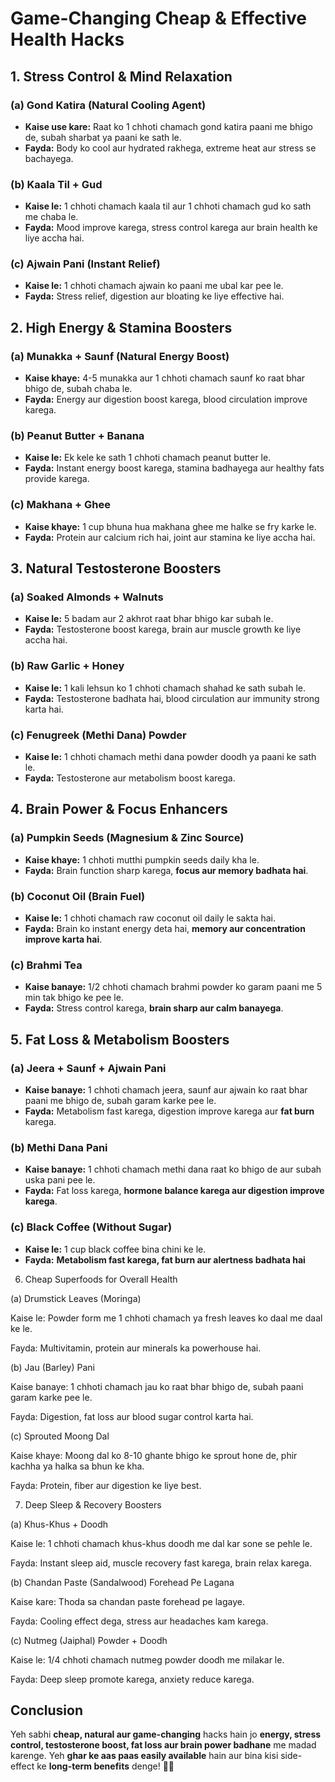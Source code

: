 # Game-Changing Cheap & Effective Health Hacks

## 1. **Stress Control & Mind Relaxation**

### **(a) Gond Katira (Natural Cooling Agent)**

- **Kaise use kare:** Raat ko 1 chhoti chamach gond katira paani me bhigo de, subah sharbat ya paani ke sath le.
- **Fayda:** Body ko cool aur hydrated rakhega, extreme heat aur stress se bachayega.

### **(b) Kaala Til + Gud**

- **Kaise le:** 1 chhoti chamach kaala til aur 1 chhoti chamach gud ko sath me chaba le.
- **Fayda:** Mood improve karega, stress control karega aur brain health ke liye accha hai.

### **(c) Ajwain Pani (Instant Relief)**

- **Kaise le:** 1 chhoti chamach ajwain ko paani me ubal kar pee le.
- **Fayda:** Stress relief, digestion aur bloating ke liye effective hai.

## 2. **High Energy & Stamina Boosters**

### **(a) Munakka + Saunf (Natural Energy Boost)**

- **Kaise khaye:** 4-5 munakka aur 1 chhoti chamach saunf ko raat bhar bhigo de, subah chaba le.
- **Fayda:** Energy aur digestion boost karega, blood circulation improve karega.

### **(b) Peanut Butter + Banana**

- **Kaise le:** Ek kele ke sath 1 chhoti chamach peanut butter le.
- **Fayda:** Instant energy boost karega, stamina badhayega aur healthy fats provide karega.

### **(c) Makhana + Ghee**

- **Kaise khaye:** 1 cup bhuna hua makhana ghee me halke se fry karke le.
- **Fayda:** Protein aur calcium rich hai, joint aur stamina ke liye accha hai.

## 3. **Natural Testosterone Boosters**

### **(a) Soaked Almonds + Walnuts**

- **Kaise le:** 5 badam aur 2 akhrot raat bhar bhigo kar subah le.
- **Fayda:** Testosterone boost karega, brain aur muscle growth ke liye accha hai.

### **(b) Raw Garlic + Honey**

- **Kaise le:** 1 kali lehsun ko 1 chhoti chamach shahad ke sath subah le.
- **Fayda:** Testosterone badhata hai, blood circulation aur immunity strong karta hai.

### **(c) Fenugreek (Methi Dana) Powder**

- **Kaise le:** 1 chhoti chamach methi dana powder doodh ya paani ke sath le.
- **Fayda:** Testosterone aur metabolism boost karega.

## 4. **Brain Power & Focus Enhancers**

### **(a) Pumpkin Seeds (Magnesium & Zinc Source)**

- **Kaise khaye:** 1 chhoti mutthi pumpkin seeds daily kha le.
- **Fayda:** Brain function sharp karega, **focus aur memory badhata hai**.

### **(b) Coconut Oil (Brain Fuel)**

- **Kaise le:** 1 chhoti chamach raw coconut oil daily le sakta hai.
- **Fayda:** Brain ko instant energy deta hai, **memory aur concentration improve karta hai**.

### **(c) Brahmi Tea**

- **Kaise banaye:** 1/2 chhoti chamach brahmi powder ko garam paani me 5 min tak bhigo ke pee le.
- **Fayda:** Stress control karega, **brain sharp aur calm banayega**.

## 5. **Fat Loss & Metabolism Boosters**

### **(a) Jeera + Saunf + Ajwain Pani**

- **Kaise banaye:** 1 chhoti chamach jeera, saunf aur ajwain ko raat bhar paani me bhigo de, subah garam karke pee le.
- **Fayda:** Metabolism fast karega, digestion improve karega aur **fat burn** karega.

### **(b) Methi Dana Pani**

- **Kaise banaye:** 1 chhoti chamach methi dana raat ko bhigo de aur subah uska pani pee le.
- **Fayda:** Fat loss karega, **hormone balance karega aur digestion improve karega**.

### **(c) Black Coffee (Without Sugar)**

- **Kaise le:** 1 cup black coffee bina chini ke le.
- **Fayda:** **Metabolism fast karega, fat burn aur alertness badhata hai**


6. Cheap Superfoods for Overall Health

(a) Drumstick Leaves (Moringa)

Kaise le: Powder form me 1 chhoti chamach ya fresh leaves ko daal me daal ke le.

Fayda: Multivitamin, protein aur minerals ka powerhouse hai.

(b) Jau (Barley) Pani

Kaise banaye: 1 chhoti chamach jau ko raat bhar bhigo de, subah paani garam karke pee le.

Fayda: Digestion, fat loss aur blood sugar control karta hai.

(c) Sprouted Moong Dal

Kaise khaye: Moong dal ko 8-10 ghante bhigo ke sprout hone de, phir kachha ya halka sa bhun ke kha.

Fayda: Protein, fiber aur digestion ke liye best.

7. Deep Sleep & Recovery Boosters

(a) Khus-Khus + Doodh

Kaise le: 1 chhoti chamach khus-khus doodh me dal kar sone se pehle le.

Fayda: Instant sleep aid, muscle recovery fast karega, brain relax karega.

(b) Chandan Paste (Sandalwood) Forehead Pe Lagana

Kaise kare: Thoda sa chandan paste forehead pe lagaye.

Fayda: Cooling effect dega, stress aur headaches kam karega.

(c) Nutmeg (Jaiphal) Powder + Doodh

Kaise le: 1/4 chhoti chamach nutmeg powder doodh me milakar le.

Fayda: Deep sleep promote karega, anxiety reduce karega.

## **Conclusion**

Yeh sabhi **cheap, natural aur game-changing** hacks hain jo **energy, stress control, testosterone boost, fat loss aur brain power badhane** me madad karenge. Yeh **ghar ke aas paas easily available** hain aur bina kisi side-effect ke **long-term benefits** denge! 🚀🔥
